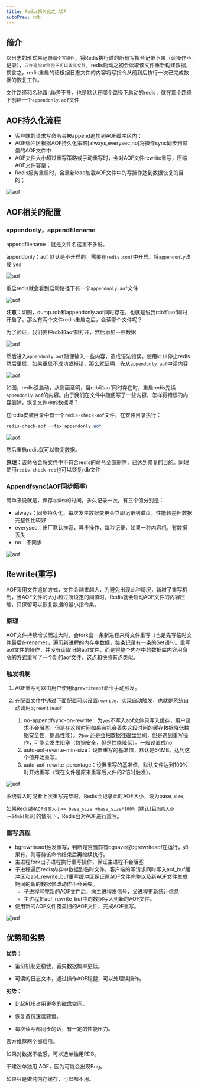 ```yaml
---
title: Redis持久化之-AOF
autoPrev: rdb
---
```


## 简介
以日志的形式来记录`每个写操作`，将Redis执行过的所有写指令记录下来（读操作不记录），`只许追加文件但不可以改写文件`，redis启动之初会读取该文件重新构建数据，换言之，redis重启的话根据日志文件的内容将写指令从前到后执行一次已完成数据的恢复工作。

文件路径和名称跟rdb差不多，也是默认在哪个路径下启动的redis，就在那个路径下创建一个`appendonly.aof`文件

## AOF持久化流程
* 客户端的请求写命令会被append追加到AOF缓冲区内；
* AOF缓冲区根据AOF持久化策略[always,everysec,no]将操作sync同步到磁盘的AOF文件中
* AOF文件大小超过重写策略或手动重写时，会对AOF文件rewrite重写，压缩AOF文件容量；
* Redis服务重启时，会重新load加载AOF文件中的写操作达到数据恢复的目的；

![aof](/blogImg/redis/20210603104758.png)

## AOF相关的配置

### appendonly，appendfilename
appendfilename：就是文件名这里不多说。

appendonly：aof 默认是不开启的，需要在`redis.conf`中开启。将`appendonly`改成 yes

![aof](/blogImg/redis/20210603105810.png)

重启redis就会看到启动路径下有一个`appendonly.aof`文件

![aof](/blogImg/redis/20210603110300.png)

**注意**：如图，dump.rdb和appendonly.aof同时存在，也就是说我rdb和aof同时开启了。那么有两个文件redis重启之后，会读哪个文件呢？

为了验证，我们要把rdb和aof都打开，然后添加一些数据

![aof](/blogImg/redis/20210603111635.png)

然后进入`appendonly.aof`随便输入一些内容，造成语法错误，使用`kill`停止redis 然后重启，如果重启不成功或报错，那么就证明，先从`appendonly.aof`中读内容

![aof](/blogImg/redis/20210603112446.png)

如图，redis没启动，从侧面证明，当rdb和aof同时存在时，重启redis先读`appendonly.aof`的内容。由于我们在文件中随便写了一些内容，怎样将错误的内容删除，恢复文件中的数据呢？

在redis安装目录中有一个`redis-check-aof`文件，在安装目录执行：
```java
redis-check-aof --fix appendonly.aof
```
![aof](/blogImg/redis/20210603140744.png)

然后重启redis就可以恢复数据。

**原理**：该命令会将文件中不符合redis的命令全部删除，已达到修复的目的。同理使用`redis-check-rdb`也可以恢复rdb文件

### Appendfsync(AOF同步频率)
简单来说就是，保存`写操作`的时间，多久记录一次。有三个值分别是：

* always：同步持久化，每次发生数据变更会立即记录到磁盘，性能较差但数据完整性比较好
* everysec：出厂默认推荐，异步操作，每秒记录，如果一秒内宕机，有数据丢失
* no：不同步

![aof](/blogImg/redis/20210603114317.png)

## Rewrite(重写)
AOF采用文件追加方式，文件会越来越大，为避免出现此种情况，新增了重写机制，当AOF文件的大小超过所设定的阈值时，Redis就会启动AOF文件的内容压缩，只保留可以恢复数据的最小指令集。

### 原理
AOF文件持续增长而过大时，会fork出一条新进程来将文件重写（也是先写临时文件最后在rename），遍历新进程的内存中数据，每条记录有一条的Set语句。重写aof文件的操作，并没有读取旧的aof文件，而是将整个内存中的数据库内容用命令的方式重写了一个新的aof文件，这点和快照有点类似。

### 触发机制
1. AOF重写可以由用户使用`bgrewriteaof`命令手动触发。
2. 在配置文件中通过下面配置可以设置`rewrite`，实现自动触发，也就是系统自动调用`bgrewriteaof`

    1. no-appendfsync-on-rewrite：为`yes`不写入aof文件只写入缓存，用户请求不会阻塞，但是在这段时间如果宕机会丢失这段时间的缓存数据降低数据安全性，提高性能）。为`no` 还是会把数据往磁盘里刷，但是遇到重写操作，可能会发生阻塞（数据安全，但是性能降低）。一般设置成no
    2. auto-aof-rewrite-min-size：设置重写的基准值，默认是64MB。达到这个值开始重写。
    3. auto-aof-rewrite-perentage：设置重写的基准值，默认文件达到100%时开始重写（现在文件是原来重写后文件的2倍时触发）。

![aof](/blogImg/redis/20210603132717.png)

系统载入时或者上次重写完毕时，Redis会记录此时AOF大小，设为base_size,

如果Redis的`AOF当前大小>= base_size +base_size*100% `(默认)且`当前大小>=64mb(默认)`的情况下，Redis会对AOF进行重写。 

### 重写流程
* bgrewriteaof触发重写，判断是否当前有bgsave或bgrewriteaof在运行，如果有，则等待该命令结束后再继续执行。
* 主进程fork出子进程执行重写操作，保证主进程不会阻塞
* 子进程遍历redis内存中数据到临时文件，客户端的写请求同时写入aof_buf缓冲区和aof_rewrite_buf重写缓冲区保证原AOF文件完整以及新AOF文件生成期间的新的数据修改动作不会丢失。
  * 子进程写完新的AOF文件后，向主进程发信号，父进程更新统计信息
  * 主进程把aof_rewrite_buf中的数据写入到新的AOF文件。
* 使用新的AOF文件覆盖旧的AOF文件，完成AOF重写。

![aof](/blogImg/redis/20210603135519.png)

## 优势和劣势

**优势**：
*  备份机制更稳健，丢失数据概率更低。

*  可读的日志文本，通过操作AOF稳健，可以处理误操作。

**劣势**：
* 比起RDB占用更多的磁盘空间。

* 恢复备份速度要慢。

* 每次读写都同步的话，有一定的性能压力。

官方推荐两个都启用。

如果对数据不敏感，可以选单独用RDB。

不建议单独用 AOF，因为可能会出现Bug。

如果只是做纯内存缓存，可以都不用。



